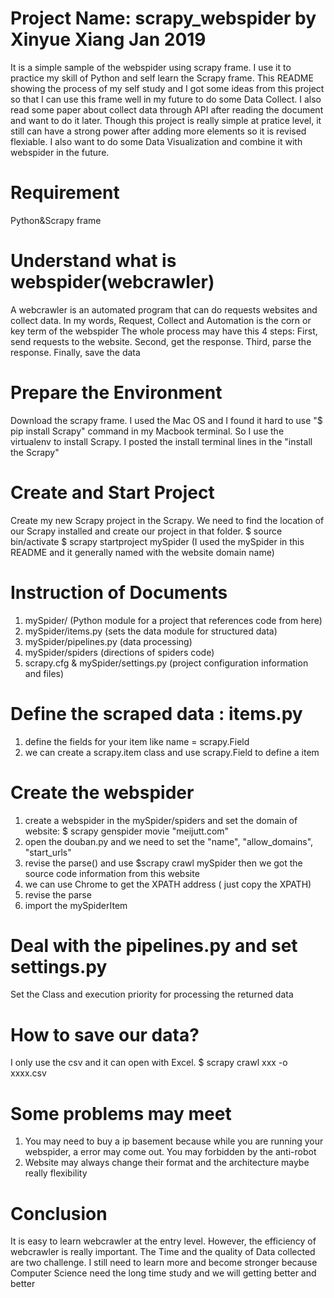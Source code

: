 # Project Name: scrapy_webspider by Xinyue Xiang Jan 2019 
It is a simple sample of the webspider using scrapy frame. I use it to practice my skill of Python and self learn the Scrapy frame.
This README showing the process of my self study and I got some ideas from this project so that I can use this frame well in my future to do some Data Collect. I also read some paper about collect data through API after reading the document and want to do it later. Though this project is really simple at pratice level, it still can have a strong power after adding more elements so it is revised flexiable. I also want to do some Data Visualization and combine it with webspider in the future.

# Requirement
Python&Scrapy frame

# Understand what is webspider(webcrawler)
A webcrawler is an automated program that can do requests websites and collect data. In my words, Request, Collect and Automation is the corn or key term of the webspider
The whole process may have this 4 steps: First, send requests to the website. Second, get the response. Third, parse the response. Finally, save the data

# Prepare the Environment
Download the scrapy frame. 
I used the Mac OS and I found it hard to use "$ pip install Scrapy" command in my Macbook terminal. So I use the virtualenv to install Scrapy. I posted the install terminal lines in the "install the Scrapy"

# Create and Start Project
Create my new Scrapy project in the Scrapy. We need to find the location of our Scrapy installed and create our project in that folder. $ source bin/activate $ scrapy startproject mySpider (I used the mySpider in this README and it generally named with the website domain name)

# Instruction of Documents
1. mySpider/ (Python module for a project that references code from here)
2. mySpider/items.py (sets the data module for structured data)
3. mySpider/pipelines.py (data processing)
4. mySpider/spiders (directions of spiders code)
5. scrapy.cfg & mySpider/settings.py (project configuration information and files)

# Define the scraped data : items.py
1. define the fields for your item like name = scrapy.Field
2. we can create a scrapy.item class and use scrapy.Field to define a item

# Create the webspider
1. create a webspider in the mySpider/spiders and set the domain of website: $ scrapy genspider movie "meijutt.com"
2. open the douban.py and we need to set the "name", "allow_domains", "start_urls"
3. revise the parse() and use $scrapy crawl mySpider then we got the source code information from this website
4. we can use Chrome to get the XPATH address ( just copy the XPATH)
5. revise the parse
6. import the mySpiderItem 

# Deal with the pipelines.py and set settings.py
Set the Class and execution priority for processing the returned data

# How to save our data?
I only use the csv and it can open with Excel.
$ scrapy crawl xxx -o xxxx.csv

# Some problems may meet
1. You may need to buy a ip basement because while you are running your webspider, a error may come out. You may forbidden by the anti-robot
2. Website may always change their format and the architecture maybe really flexibility

# Conclusion 
It is easy to learn webcrawler at the entry level. However, the efficiency of webcrawler is really important. The Time and the quality of Data collected are two challenge. I still need to learn more and become stronger because Computer Science need the long time study and we will getting better and better


